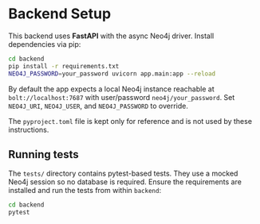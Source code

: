 # Backend Setup

This backend uses **FastAPI** with the async Neo4j driver. Install dependencies via pip:

```bash
cd backend
pip install -r requirements.txt
NEO4J_PASSWORD=your_password uvicorn app.main:app --reload
```

By default the app expects a local Neo4j instance reachable at `bolt://localhost:7687` with user/password `neo4j/your_password`. Set `NEO4J_URI`, `NEO4J_USER`, and `NEO4J_PASSWORD` to override.

The `pyproject.toml` file is kept only for reference and is not used by these instructions.


## Running tests

The `tests/` directory contains pytest-based tests. They use a mocked Neo4j session so no database is required. Ensure the requirements are installed and run the tests from within `backend`:

```bash
cd backend
pytest
```
